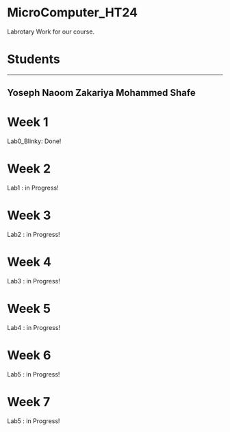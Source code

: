 # MicroComputer_HT24
Labrotary Work for our course.

# Students
-----------------
Yoseph Naoom
Zakariya Mohammed Shafe
---------------

# Week 1
Lab0_Blinky: Done!

# Week 2
Lab1       : in Progress!

# Week 3
Lab2       : in Progress!

# Week 4
Lab3       : in Progress!

# Week 5
Lab4       : in Progress!

# Week 6
Lab5       : in Progress!

# Week 7
Lab5       : in Progress!
